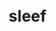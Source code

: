 ---
title: "sleef"
layout: cache
categories: [package, develop]
meta: {"compilers": ["apple-clang@=16.0.0", "gcc@=11.4.0", "gcc@=13.2.0"], "num_specs": 40, "num_specs_by_stack": {"e4s": 8, "e4s-neoverse_v1": 4, "ml-darwin-aarch64-mps": 4, "ml-linux-aarch64-cpu": 12, "ml-linux-aarch64-cuda": 8, "ml-linux-x86_64-cpu": 12, "ml-linux-x86_64-cuda": 8, "root": 40}, "oss": ["sequoia", "ubuntu22.04", "ubuntu24.04"], "platforms": ["darwin", "linux"], "stacks": ["e4s", "e4s-neoverse_v1", "ml-darwin-aarch64-mps", "ml-linux-aarch64-cpu", "ml-linux-aarch64-cuda", "ml-linux-x86_64-cpu", "ml-linux-x86_64-cuda", "root"], "targets": ["aarch64", "neoverse_v1", "x86_64_v3"], "versions": ["3.5.1_2020-12-22", "3.6.0_2024-03-20"]}
spec_details: [{"compiler": "gcc@=13.2.0", "hash": "2xtmz5i2hmq5d3asabxce5quvop5yuhs", "os": "ubuntu24.04", "platform": "linux", "size": "-", "stacks": ["ml-linux-aarch64-cpu", "ml-linux-aarch64-cuda", "root"], "target": "aarch64", "variants": ["build_system=cmake", "build_type=Release", "generator=ninja", "~ipo"], "versions": ["3.6.0_2024-03-20"]}, {"compiler": "gcc@=11.4.0", "hash": "534mhtquv3y2kxl7mp5rkvmgnuv4syq4", "os": "ubuntu22.04", "platform": "linux", "size": "-", "stacks": ["e4s", "root"], "target": "x86_64_v3", "variants": ["build_system=cmake", "build_type=Release", "generator=ninja", "~ipo"], "versions": ["3.6.0_2024-03-20"]}, {"compiler": "gcc@=13.2.0", "hash": "5b3ds36f4snqgslbhi5y2gydqlige3er", "os": "ubuntu24.04", "platform": "linux", "size": "-", "stacks": ["ml-linux-x86_64-cpu", "ml-linux-x86_64-cuda", "root"], "target": "x86_64_v3", "variants": ["build_system=cmake", "build_type=Release", "generator=ninja", "~ipo"], "versions": ["3.6.0_2024-03-20"]}, {"compiler": "gcc@=11.4.0", "hash": "5jfx5glugfpzkdqmaqrwutfupws677br", "os": "ubuntu22.04", "platform": "linux", "size": "-", "stacks": ["e4s-neoverse_v1", "root"], "target": "neoverse_v1", "variants": ["build_system=cmake", "build_type=Release", "generator=ninja", "~ipo"], "versions": ["3.6.0_2024-03-20"]}, {"compiler": "gcc@=13.2.0", "hash": "67ghduerjsyoxgtm5kbp7ttqkidlem5b", "os": "ubuntu24.04", "platform": "linux", "size": "-", "stacks": ["ml-linux-aarch64-cpu", "ml-linux-aarch64-cuda", "root"], "target": "aarch64", "variants": ["build_system=cmake", "build_type=Release", "generator=ninja", "~ipo"], "versions": ["3.6.0_2024-03-20"]}, {"compiler": "gcc@=13.2.0", "hash": "6u5bzpjkqxqzqmca7cte4pkwni57srew", "os": "ubuntu24.04", "platform": "linux", "size": "-", "stacks": ["ml-linux-aarch64-cpu", "ml-linux-aarch64-cuda", "root"], "target": "aarch64", "variants": ["build_system=cmake", "build_type=Release", "generator=ninja", "~ipo"], "versions": ["3.6.0_2024-03-20"]}, {"compiler": "gcc@=13.2.0", "hash": "6yyrtrf5omnnpjiocffpzauf6qqgjyyg", "os": "ubuntu24.04", "platform": "linux", "size": "-", "stacks": ["ml-linux-aarch64-cpu", "ml-linux-aarch64-cuda", "root"], "target": "aarch64", "variants": ["build_system=cmake", "build_type=Release", "generator=ninja", "~ipo"], "versions": ["3.6.0_2024-03-20"]}, {"compiler": "gcc@=13.2.0", "hash": "7cmqku7xdqmu57jriwlajlh5jcahjola", "os": "ubuntu24.04", "platform": "linux", "size": "-", "stacks": ["ml-linux-x86_64-cpu", "root"], "target": "x86_64_v3", "variants": ["build_system=cmake", "build_type=Release", "generator=ninja", "~ipo"], "versions": ["3.5.1_2020-12-22"]}, {"compiler": "gcc@=13.2.0", "hash": "7snq3rmfdn6kqnvomkvialkkxeimlnjb", "os": "ubuntu24.04", "platform": "linux", "size": "-", "stacks": ["ml-linux-aarch64-cpu", "root"], "target": "aarch64", "variants": ["build_system=cmake", "build_type=Release", "generator=ninja", "~ipo"], "versions": ["3.5.1_2020-12-22"]}, {"compiler": "gcc@=11.4.0", "hash": "as4nmwfmpjegngxk7ej454iylla2r3x5", "os": "ubuntu22.04", "platform": "linux", "size": "-", "stacks": ["e4s", "root"], "target": "x86_64_v3", "variants": ["build_system=cmake", "build_type=Release", "generator=ninja", "~ipo"], "versions": ["3.6.0_2024-03-20"]}, {"compiler": "gcc@=13.2.0", "hash": "bpqbqyfjzzybyt5yazze5u6qwyfpuihk", "os": "ubuntu24.04", "platform": "linux", "size": "-", "stacks": ["ml-linux-aarch64-cpu", "root"], "target": "aarch64", "variants": ["build_system=cmake", "build_type=Release", "generator=ninja", "~ipo"], "versions": ["3.5.1_2020-12-22"]}, {"compiler": "gcc@=11.4.0", "hash": "cl55mohylakefmxt2gs3pghr2rwguqjq", "os": "ubuntu22.04", "platform": "linux", "size": "-", "stacks": ["e4s-neoverse_v1", "root"], "target": "neoverse_v1", "variants": ["build_system=cmake", "build_type=Release", "generator=ninja", "~ipo"], "versions": ["3.6.0_2024-03-20"]}, {"compiler": "gcc@=13.2.0", "hash": "eltpguaiddhvakp75hsftflurazboxol", "os": "ubuntu24.04", "platform": "linux", "size": "-", "stacks": ["ml-linux-x86_64-cpu", "ml-linux-x86_64-cuda", "root"], "target": "x86_64_v3", "variants": ["build_system=cmake", "build_type=Release", "generator=ninja", "~ipo"], "versions": ["3.6.0_2024-03-20"]}, {"compiler": "gcc@=11.4.0", "hash": "fbjvttyldj35qxaugu7p5k6ibtayherk", "os": "ubuntu22.04", "platform": "linux", "size": "-", "stacks": ["e4s", "root"], "target": "x86_64_v3", "variants": ["build_system=cmake", "build_type=Release", "generator=ninja", "~ipo"], "versions": ["3.6.0_2024-03-20"]}, {"compiler": "gcc@=13.2.0", "hash": "fhkioisepei5pswin7aj44xakaul3fqw", "os": "ubuntu24.04", "platform": "linux", "size": "-", "stacks": ["ml-linux-aarch64-cpu", "ml-linux-aarch64-cuda", "root"], "target": "aarch64", "variants": ["build_system=cmake", "build_type=Release", "generator=ninja", "~ipo"], "versions": ["3.6.0_2024-03-20"]}, {"compiler": "gcc@=11.4.0", "hash": "fsvk7hfwzvmpav7n7zsfvtcd4s2dpeix", "os": "ubuntu22.04", "platform": "linux", "size": "-", "stacks": ["e4s", "root"], "target": "x86_64_v3", "variants": ["build_system=cmake", "build_type=Release", "generator=ninja", "~ipo"], "versions": ["3.6.0_2024-03-20"]}, {"compiler": "apple-clang@=16.0.0", "hash": "g5tfdm4rsl44lyxwp6pubb4ngwpowzwr", "os": "sequoia", "platform": "darwin", "size": "-", "stacks": ["ml-darwin-aarch64-mps", "root"], "target": "aarch64", "variants": ["build_system=cmake", "build_type=Release", "generator=ninja", "~ipo"], "versions": ["3.6.0_2024-03-20"]}, {"compiler": "gcc@=11.4.0", "hash": "gj7wmhr7n3czyhlkumyqvt65uzstf6n2", "os": "ubuntu22.04", "platform": "linux", "size": "-", "stacks": ["e4s", "root"], "target": "x86_64_v3", "variants": ["build_system=cmake", "build_type=Release", "generator=ninja", "~ipo"], "versions": ["3.6.0_2024-03-20"]}, {"compiler": "gcc@=13.2.0", "hash": "gm7vfn5o2q74ow2fraid2r2kkqdphds3", "os": "ubuntu24.04", "platform": "linux", "size": "-", "stacks": ["ml-linux-aarch64-cpu", "ml-linux-aarch64-cuda", "root"], "target": "aarch64", "variants": ["build_system=cmake", "build_type=Release", "generator=ninja", "~ipo"], "versions": ["3.6.0_2024-03-20"]}, {"compiler": "gcc@=13.2.0", "hash": "gv5ewsicucnqk4nfl6m22zj2ue732epd", "os": "ubuntu24.04", "platform": "linux", "size": "-", "stacks": ["ml-linux-x86_64-cpu", "ml-linux-x86_64-cuda", "root"], "target": "x86_64_v3", "variants": ["build_system=cmake", "build_type=Release", "generator=ninja", "~ipo"], "versions": ["3.6.0_2024-03-20"]}, {"compiler": "gcc@=13.2.0", "hash": "ias7btwgfo3f4yksbe5worrpfb6pwasw", "os": "ubuntu24.04", "platform": "linux", "size": "-", "stacks": ["ml-linux-x86_64-cpu", "root"], "target": "x86_64_v3", "variants": ["build_system=cmake", "build_type=Release", "generator=ninja", "~ipo"], "versions": ["3.5.1_2020-12-22"]}, {"compiler": "gcc@=11.4.0", "hash": "ih4zptxstcqxyeg7i5d3f2y3nhci6z7y", "os": "ubuntu22.04", "platform": "linux", "size": "-", "stacks": ["e4s", "root"], "target": "x86_64_v3", "variants": ["build_system=cmake", "build_type=Release", "generator=ninja", "~ipo"], "versions": ["3.6.0_2024-03-20"]}, {"compiler": "gcc@=13.2.0", "hash": "ivoe5zyugdu6vzpfjz7d53mmnlcvxao3", "os": "ubuntu24.04", "platform": "linux", "size": "-", "stacks": ["ml-linux-x86_64-cpu", "root"], "target": "x86_64_v3", "variants": ["build_system=cmake", "build_type=Release", "generator=ninja", "~ipo"], "versions": ["3.5.1_2020-12-22"]}, {"compiler": "gcc@=11.4.0", "hash": "jrg4wwhwdd34xy3ztc6kealdjgxfuben", "os": "ubuntu22.04", "platform": "linux", "size": "-", "stacks": ["e4s", "root"], "target": "x86_64_v3", "variants": ["build_system=cmake", "build_type=Release", "generator=ninja", "~ipo"], "versions": ["3.6.0_2024-03-20"]}, {"compiler": "apple-clang@=16.0.0", "hash": "ke55m3iy72aws2khrc5d4crjvqczmyu6", "os": "sequoia", "platform": "darwin", "size": "-", "stacks": ["ml-darwin-aarch64-mps", "root"], "target": "aarch64", "variants": ["build_system=cmake", "build_type=Release", "generator=ninja", "~ipo"], "versions": ["3.6.0_2024-03-20"]}, {"compiler": "gcc@=11.4.0", "hash": "kslxu25lwr7fdoeikufo7v57qh7vs7n7", "os": "ubuntu22.04", "platform": "linux", "size": "-", "stacks": ["e4s", "root"], "target": "x86_64_v3", "variants": ["build_system=cmake", "build_type=Release", "generator=ninja", "~ipo"], "versions": ["3.6.0_2024-03-20"]}, {"compiler": "gcc@=13.2.0", "hash": "ma7viet6dap3xe5lopuu4phz5xoidcaf", "os": "ubuntu24.04", "platform": "linux", "size": "-", "stacks": ["ml-linux-x86_64-cpu", "root"], "target": "x86_64_v3", "variants": ["build_system=cmake", "build_type=Release", "generator=ninja", "~ipo"], "versions": ["3.5.1_2020-12-22"]}, {"compiler": "gcc@=13.2.0", "hash": "mh3huxgge7raveg6fixqp33psfwb4coj", "os": "ubuntu24.04", "platform": "linux", "size": "-", "stacks": ["ml-linux-aarch64-cpu", "root"], "target": "aarch64", "variants": ["build_system=cmake", "build_type=Release", "generator=ninja", "~ipo"], "versions": ["3.5.1_2020-12-22"]}, {"compiler": "gcc@=13.2.0", "hash": "nbbvevwa5id7f2z3jtvk2zqqdckzus4p", "os": "ubuntu24.04", "platform": "linux", "size": "-", "stacks": ["ml-linux-aarch64-cpu", "ml-linux-aarch64-cuda", "root"], "target": "aarch64", "variants": ["build_system=cmake", "build_type=Release", "generator=ninja", "~ipo"], "versions": ["3.6.0_2024-03-20"]}, {"compiler": "gcc@=13.2.0", "hash": "ntm7pmszhhj3tl2jcurcvyhj35vspdgb", "os": "ubuntu24.04", "platform": "linux", "size": "-", "stacks": ["ml-linux-x86_64-cpu", "ml-linux-x86_64-cuda", "root"], "target": "x86_64_v3", "variants": ["build_system=cmake", "build_type=Release", "generator=ninja", "~ipo"], "versions": ["3.6.0_2024-03-20"]}, {"compiler": "apple-clang@=16.0.0", "hash": "p6qhxcwcpmixfxsylxhgi3oxizotiu5p", "os": "sequoia", "platform": "darwin", "size": "-", "stacks": ["ml-darwin-aarch64-mps", "root"], "target": "aarch64", "variants": ["build_system=cmake", "build_type=Release", "generator=ninja", "~ipo"], "versions": ["3.6.0_2024-03-20"]}, {"compiler": "gcc@=13.2.0", "hash": "qdnf2en5vorzu2rz7mrukv5ryfid6djx", "os": "ubuntu24.04", "platform": "linux", "size": "-", "stacks": ["ml-linux-aarch64-cpu", "root"], "target": "aarch64", "variants": ["build_system=cmake", "build_type=Release", "generator=ninja", "~ipo"], "versions": ["3.5.1_2020-12-22"]}, {"compiler": "gcc@=11.4.0", "hash": "qw7w3pgsuya63uo7iaozxhyzed3nityb", "os": "ubuntu22.04", "platform": "linux", "size": "-", "stacks": ["e4s-neoverse_v1", "root"], "target": "neoverse_v1", "variants": ["build_system=cmake", "build_type=Release", "generator=ninja", "~ipo"], "versions": ["3.6.0_2024-03-20"]}, {"compiler": "gcc@=13.2.0", "hash": "sqptf5tq7qhqvpwsgfcpjch7vjfhrl3h", "os": "ubuntu24.04", "platform": "linux", "size": "-", "stacks": ["ml-linux-x86_64-cpu", "ml-linux-x86_64-cuda", "root"], "target": "x86_64_v3", "variants": ["build_system=cmake", "build_type=Release", "generator=ninja", "~ipo"], "versions": ["3.6.0_2024-03-20"]}, {"compiler": "gcc@=13.2.0", "hash": "vh2hoaulfjukpl2e5ptsnv3iwcamh4am", "os": "ubuntu24.04", "platform": "linux", "size": "-", "stacks": ["ml-linux-x86_64-cpu", "ml-linux-x86_64-cuda", "root"], "target": "x86_64_v3", "variants": ["build_system=cmake", "build_type=Release", "generator=ninja", "~ipo"], "versions": ["3.6.0_2024-03-20"]}, {"compiler": "gcc@=11.4.0", "hash": "viacpj6d5zrfrwftmh6ueo65mz3gwz42", "os": "ubuntu22.04", "platform": "linux", "size": "-", "stacks": ["e4s-neoverse_v1", "root"], "target": "neoverse_v1", "variants": ["build_system=cmake", "build_type=Release", "generator=ninja", "~ipo"], "versions": ["3.6.0_2024-03-20"]}, {"compiler": "gcc@=13.2.0", "hash": "vpcjy7k3rocghepbwlwvlayehfw7n53e", "os": "ubuntu24.04", "platform": "linux", "size": "-", "stacks": ["ml-linux-aarch64-cpu", "ml-linux-aarch64-cuda", "root"], "target": "aarch64", "variants": ["build_system=cmake", "build_type=Release", "generator=ninja", "~ipo"], "versions": ["3.6.0_2024-03-20"]}, {"compiler": "apple-clang@=16.0.0", "hash": "ybsdvp64h5bsgyfjm7jqsao2q5mn3kpr", "os": "sequoia", "platform": "darwin", "size": "-", "stacks": ["ml-darwin-aarch64-mps", "root"], "target": "aarch64", "variants": ["build_system=cmake", "build_type=Release", "generator=ninja", "~ipo"], "versions": ["3.6.0_2024-03-20"]}, {"compiler": "gcc@=13.2.0", "hash": "yi6viqw2jlcpigpuljpvrsbovvpcfffd", "os": "ubuntu24.04", "platform": "linux", "size": "-", "stacks": ["ml-linux-x86_64-cpu", "ml-linux-x86_64-cuda", "root"], "target": "x86_64_v3", "variants": ["build_system=cmake", "build_type=Release", "generator=ninja", "~ipo"], "versions": ["3.6.0_2024-03-20"]}, {"compiler": "gcc@=13.2.0", "hash": "zpid2nzf5vym3davupgdqkd4pnvoj5mw", "os": "ubuntu24.04", "platform": "linux", "size": "-", "stacks": ["ml-linux-x86_64-cpu", "ml-linux-x86_64-cuda", "root"], "target": "x86_64_v3", "variants": ["build_system=cmake", "build_type=Release", "generator=ninja", "~ipo"], "versions": ["3.6.0_2024-03-20"]}]
---